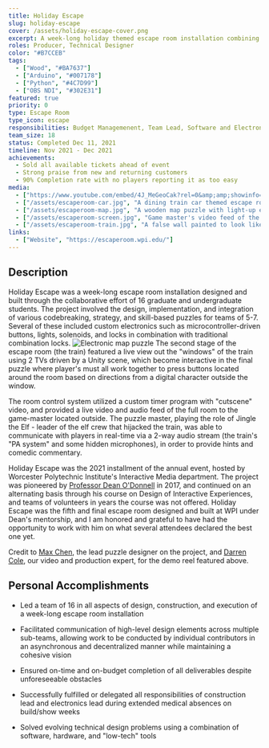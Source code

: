 ```yaml
---
title: Holiday Escape
slug: holiday-escape
cover: /assets/holiday-escape-cover.png
excerpt: A week-long holiday themed escape room installation combining of digital, electromechanical, and traditional puzzles.
roles: Producer, Technical Designer
color: "#B7CCEB"
tags:
  - ["Wood", "#BA7637"]
  - ["Arduino", "#007178"]
  - ["Python", "#4C7D99"]
  - ["OBS NDI", "#302E31"]
featured: true
priority: 0
type: Escape Room
type_icon: escape
responsibilities: Budget Managemenent, Team Lead, Software and Electronics Implementation
team_size: 18
status: Completed Dec 11, 2021
timeline: Nov 2021 - Dec 2021
achievements:
  - Sold all available tickets ahead of event
  - Strong praise from new and returning customers
  - 90% Completion rate with no players reporting it as too easy
media:
  - ["https://www.youtube.com/embed/4J_MeGeoCak?rel=0&amp;amp;showinfo=0&amp;autoplay=0&amp;loop=0"]
  - ["/assets/escaperoom-car.jpg", "A dining train car themed escape room set"]
  - ["/assets/escaperoom-map.jpg", "A wooden map puzzle with light-up electronic buttons"]
  - ["/assets/escaperoom-screen.jpg", "Game master's video feed of the escape room with players inside"]
  - ["/assets/escaperoom-train.jpg", "A false wall painted to look like a train on a train platform set"]
links:
  - ["Website", "https://escaperoom.wpi.edu/"]
---
```

## Description
Holiday Escape was a week-long escape room installation designed and built through the collaborative effort of 16 graduate and undergraduate students. The project involved the design, implementation, and integration of various codebreaking, strategy, and skill-based puzzles for teams of 5-7. Several of these included custom electronics such as microcontroller-driven buttons, lights, solenoids, and locks in combination with traditional combination locks. 
![Electronic map puzzle](http://localhost:3000/assets/escaperoom-map.jpg)
The second stage of the escape room (the train) featured a live view out the "windows" of the train using 2 TVs driven by a Unity scene, which become interactive in the final puzzle where player's must all work together to press buttons located around the room based on directions from a digital character outside the window.

The room control system utilized a custom timer program with "cutscene" video, and provided a live video and audio feed of the full room to the game-master located outside. The puzzle master, playing the role of Jingle the Elf - leader of the elf crew that hijacked the train, was able to communicate with players in real-time via a 2-way audio stream (the train's "PA system" and some hidden microphones), in order to provide hints and comedic commentary.

Holiday Escape was the 2021 installment of the annual event, hosted by Worcester Polytechnic Institute's Interactive Media department. The project was pioneered by [Professor Dean O'Donnell](https://dodo.wpi.edu) in 2017, and continued on an alternating basis through his course on Design of Interactive Experiences, and teams of volunteers in years the course was not offered. Holiday Escape was the fifth and final escape room designed and built at WPI under Dean's mentorship, and I am honored and grateful to have had the opportunity to work with him on what several attendees declared the best one yet.

Credit to [Max Chen](https://jingruchenmax.github.io/index.html), the lead puzzle designer on the project, and [Darren Cole](https://www.wpi.edu/student-experience/community/voices/darren-cole), our video and production expert, for the demo reel featured above. 

## Personal Accomplishments
- Led a team of 16 in all aspects of design, construction, and execution of a week-long escape room installation

- Facilitated communication of high-level design elements across multiple sub-teams, allowing work to be conducted by individual contributors in an asynchronous and decentralized manner while maintaining a cohesive vision

- Ensured on-time and on-budget completion of all deliverables despite unforeseeable obstacles

- Successfully fulfilled or delegated all responsibilities of construction lead and electronics lead during extended medical absences on build/show weeks

- Solved evolving technical design problems using a combination of software, hardware, and "low-tech" tools
